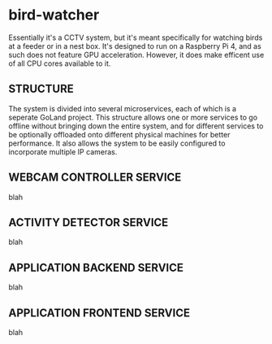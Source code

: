 # bird-watcher
Essentially it's a CCTV system, but it's meant specifically for watching birds at a feeder or in a nest box. It's designed to run on a Raspberry Pi 4, and as such does not feature GPU acceleration. However, it does make efficent use of all CPU cores available to it.

STRUCTURE
---------

The system is divided into several microservices, each of which is a seperate GoLand project. This structure allows one or more services to go offline without bringing down the entire system, and for different services to be optionally offloaded onto different physical machines for better performance. It also allows the system to be easily configured to incorporate multiple IP cameras.

  WEBCAM CONTROLLER SERVICE
  -------------------------
  
  blah
  
  ACTIVITY DETECTOR SERVICE
  -------------------------
  
  blah
  
  APPLICATION BACKEND SERVICE
  ---------------------------
  
  blah
  
  APPLICATION FRONTEND SERVICE
  ----------------------------
  
  blah

